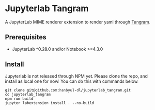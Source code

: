# Jupyterlab Tangram

 A JupyterLab MIME renderer extension to render yaml through [Tangram](https://github.com/tangrams/tangram).

## Prerequisites

* JupyterLab ^0.28.0 and/or Notebook >=4.3.0

## Install

Jupyterlab is not released through NPM yet. Please clone the repo, and install as local one for now!
You can do this with commands below.

```
git clone git@github.com:hanbyul-dl/jupyterlab_tangram.git
cd jupyterlab_tangram
npm run build
jupyter labextension install . --no-build
```
